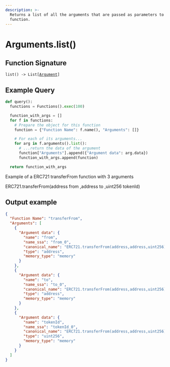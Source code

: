 ```yaml
---
description: >-
  Returns a list of all the arguments that are passed as parameters to the
  function.
---
```


# Arguments.list()

## Function Signature

`list() -> List[`[`Argument`](../argument/)`]`

## Example Query

```python
def query():
  functions = Functions().exec(100)

  function_with_args = []
  for f in functions:
    # Prepare the object for this function
    function = {"Function Name": f.name(), "Arguments": []}

    # For each of its arguments...
    for arg in f.arguments().list():
      # ...return the data of the argument
      function["Arguments"].append({"Argument data": arg.data})
      function_with_args.append(function)

  return function_with_args
```

Example of a ERC721 transferFrom function with 3 arguments&#x20;

ERC721.transferFrom(address from ,address to ,uint256 tokenId)

## Output example

```json
{
  "Function Name": "transferFrom",
  "Arguments": [
    {
      "Argument data": {
        "name": "from",
        "name_ssa": "from_0",
        "canonical_name": "ERC721.transferFrom(address,address,uint256).from",
        "type": "address",
        "memory_type": "memory"
      }
    },
    {
      "Argument data": {
        "name": "to",
        "name_ssa": "to_0",
        "canonical_name": "ERC721.transferFrom(address,address,uint256).to",
        "type": "address",
        "memory_type": "memory"
      }
    },
    {
      "Argument data": {
        "name": "tokenId",
        "name_ssa": "tokenId_0",
        "canonical_name": "ERC721.transferFrom(address,address,uint256).tokenId",
        "type": "uint256",
        "memory_type": "memory"
      }
    }
  ]
}
```
